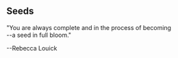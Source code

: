## Seeds

"You are always complete and in the process of becoming  
--a seed in full bloom."

--Rebecca Louick

